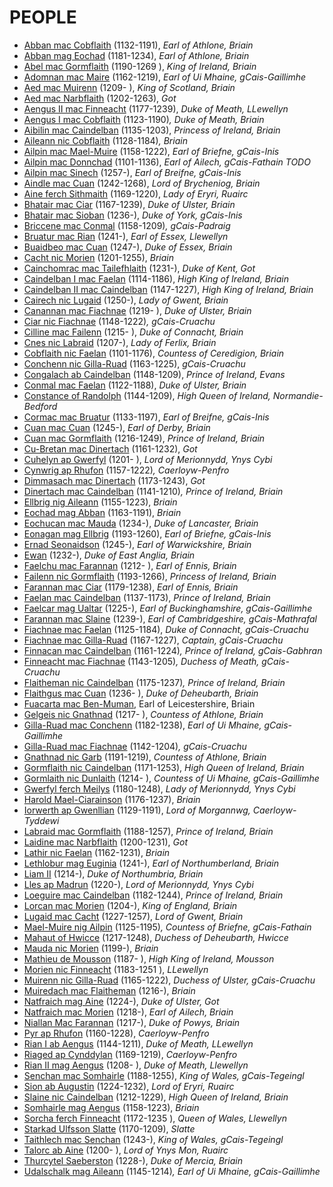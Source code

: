 



# PEOPLE



- [Abban mac Cobflaith](p/abban_mac_cobflaith_1132.md) (1132-1191), *Earl of Athlone, Briain*
- [Abban mag Eochad](p/abban_mag_eochad_1181.md) (1181-1234), *Earl of Athlone, Briain*
- [Abel mac Gormflaith](p/abel_mac_gormflaith_1190.md) (1190-1269 ), *King of Ireland, Briain*
- [Adomnan mac Maire](p/adomnan_mac_maire_1162.md) (1162-1219), *Earl of Ui Mhaine, gCais-Gaillimhe*
- [Aed mac Muirenn](p/aed_mac_muirenn_1209.md) (1209- ), *King of Scotland, Briain*
- [Aed mac Narbflaith](p/aed_mac_narbflaith_1202.md) (1202-1263), *Got*
- [Aengus II mac Finneacht](p/aengus_ii_mac_finneacht_1177.md) (1177-1239), *Duke of Meath, LLewellyn*
- [Aengus I mac Cobflaith](p/aengus_i_mac_cobflaith_1123.md) (1123-1190)*, Duke of Meath, Briain*
- [Aibilin mac Caindelban](p/aibilin_mac_caindelban_1135.md) (1135-1203), *Princess of Ireland, Briain*
- [Aileann nic Cobflaith](p/aileann_nic_cobflaith_1128.md) (1128-1184)*, Briain*
- [Ailpin mac Mael-Muire](p/ailpin_mac_mael-muire_1158.md) (1158-1222), *Earl of Briefne, gCais-Inis*
- [Ailpin mac Donnchad](p/ailpin_mac_donnchad_1101.md) (1101-1136), *Earl of Ailech, gCais-Fathain TODO*  
- [Ailpin mac Sinech](p/ailpin_mac_sinech_1257.md) (1257-), *Earl of Breifne, gCais-Inis*  
- [Aindle mac Cuan](p/aindle_mac_cuan_1242.md) (1242-1268), *Lord of Brycheniog, Briain*
- [Aine ferch Sithmaith](p/aine_ferch_sithmaith_1169.md) (1169-1220), *Lady of Eryri, Ruairc*
- [Bhatair mac Ciar](p/bhatair_mac_ciar_1167.md) (1167-1239), *Duke of Ulster, Briain*
- [Bhatair mac Sioban](p/bhatair_mac_sioban_1236.md) (1236-), *Duke of York, gCais-Inis*
- [Briccene mac Conmal](p/briccene_mac_conmal_1158.md) (1158-1209)*, gCais-Padraig*
- [Bruatur mac Rian](p/bruatur_mac_rian_1241.md) (1241-), *Earl of Essex, Llewellyn*
- [Buaidbeo mac Cuan](p/buaidbeo_mac_cuan_1247.md) (1247-), *Duke of Essex, Briain*
- [Cacht nic Morien](p/cacht_nic_morien_1201.md) (1201-1255), *Briain*
- [Cainchomrac mac Tailefhlaith](p/cainchomrac_tailefhlaith_1231.md) (1231-), *Duke of Kent, Got*
- [Caindelban I mac Faelan](p/caindelban_i_mac_faelan_1114.md) (1114-1186), *High King of Ireland, Briain*
- [Caindelban II mac Caindelban](p/caindelban_ii_mac_caindelban_1147.md) (1147-1227), *High King of Ireland, Briain*
- [Cairech nic Lugaid](p/cairech_nic_lugaid_1250.md) (1250-), *Lady of Gwent, Briain* 
- [Canannan mac Fiachnae](p/canannan_mac_fiachnae_1219.md) (1219- ), *Duke of Ulster, Briain*
- [Ciar nic Fiachnae](p/ciar_nic_fiachnae_1148.md) (1148-1222)*, gCais-Cruachu*
- [Cilline mac Failenn](p/cilline_mac_failenn_1215.md) (1215- ), *Duke of Connacht, Briain*
- [Cnes nic Labraid](p/cnes_nic_labraid_1207.md) (1207-), *Lady of Ferlix, Briain*
- [Cobflaith nic Faelan](p/cobflaith_nic_faelan_1101.md) (1101-1176), *Countess of Ceredigion, Briain*
- [Conchenn nic Gilla-Ruad](p/conchenn_nic_gilla-ruad_1163.md) (1163-1225), *gCais-Cruachu*
- [Congalach ab Caindelban](p/congalach_ab_caindelban_1148.md) (1148-1209), *Prince of Ireland, Evans*
- [Conmal mac Faelan](p/conmal_mac_faelan_1122.md) (1122-1188), *Duke of Ulster, Briain*
- [Constance of Randolph](p/constance_randolph_1144.md) (1144-1209), *High Queen of Ireland, Normandie-Bedford*
- [Cormac mac Bruatur](p/cormac_mac_bruatur_1133.md) (1133-1197), *Earl of Breifne, gCais-Inis*
- [Cuan mac Cuan](p/cuan_mac_cuan_1245.md) (1245-), *Earl of Derby, Briain*
- [Cuan mac Gormflaith](p/cuan_mac_gormflaith_1216.md) (1216-1249), *Prince of Ireland, Briain*
- [Cu-Bretan mac Dinertach](p/cu-bretan_mac_dinertach_1161.md) (1161-1232), *Got*
- [Cuhelyn ap Gwerfyl](p/cuhelyn_ap_gwerfyl_1201.md) (1201- ), *Lord of Merionnydd, Ynys Cybi*
- [Cynwrig ap Rhufon](p/cynwrig_ap_rhufon_1157.md) (1157-1222)*, Caerloyw-Penfro*
- [Dimmasach mac Dinertach](p/dimmasach_mac_dinertach_1173.md) (1173-1243), *Got*
- [Dinertach mac Caindelban](p/dinertach_mac_caindelban_1141.md) (1141-1210)*, Prince of Ireland, Briain*
- [Ellbrig nig Aileann](p/ellbrig_nig_aileann_1155.md) (1155-1223), *Briain*
- [Eochad mag Abban](p/eochad_mag_abban_1163.md) (1163-1191), *Briain*
- [Eochucan mac Mauda](p/eochucan_mac_mauda_1234.md) (1234-), *Duke of Lancaster, Briain*
- [Eonagan mag Ellbrig](p/eonagan_mag_ellbrig_1193.md) (1193-1260), *Earl of Briefne, gCais-Inis*
- [Ernad Seonaidson](p/ernad_seonaidson_1245.md) (1245-), *Earl of Warwickshire, Briain*
- [Ewan](p/ewan_1232.md) (1232-), *Duke of East Anglia, Briain*
- [Faelchu mac Farannan](p/faelchu_mac_farannan_1212.md) (1212- ), *Earl of Ennis, Briain*
- [Failenn nic Gormflaith](p/failenn_nic_gormflaith_1193.md) (1193-1266), *Princess of Ireland, Briain*
- [Farannan mac Ciar](p/farannan_mac_ciar_1179.md) (1179-1238), *Earl of Ennis, Briain*
- [Faelan mac Caindelban](p/faelan_mac_caindelban_1137.md) (1137-1173), *Prince of Ireland, Briain*
- [Faelcar mag Ualtar](p/faelcar_mag_ualtar_1225.md) (1225-), *Earl of Buckinghamshire, gCais-Gaillimhe*
- [Farannan mac Slaine](p/farannan_mac_slaine_1239.md) (1239-), *Earl of Cambridgeshire, gCais-Mathrafal*
- [Fiachnae mac Faelan](p/fiachnae_mac_faelan_1125.md) (1125-1184), *Duke of Connacht, gCais-Cruachu*
- [Fiachnae mac Gilla-Ruad](p/fiachnae_mac_gilla-ruad_1167.md) (1167-1227), *Captain, gCais-Cruachu*
- [Finnacan mac Caindelban](p/finnacan_mac_caindelban_1161.md) (1161-1224)*, Prince of Ireland, gCais-Gabhran*
- [Finneacht mac Fiachnae](p/finneacht_mac_fiachnae_1143.md) (1143-1205)*, Duchess of Meath, gCais-Cruachu*
- [Flaitheman nic Caindelban](p/flaitheman_nic_caindelban_1175.md) (1175-1237)*, Prince of Ireland, Briain*
- [Flaithgus mac Cuan](p/flaithgus_mac_cuan_1236.md) (1236- ), *Duke of Deheubarth, Briain*
- [Fuacarta mac Ben-Muman](p/fuacarta_mac_ben-muman_1212.md), Earl of Leicestershire, Briain
- [Gelgeis nic Gnathnad](p/gelgeis_nic_gnathnad_1217.md) (1217- ), *Countess of Athlone, Briain*
- [Gilla-Ruad mac Conchenn](p/gilla-ruad_mac_conchenn_1182.md) (1182-1238), *Earl of Ui Mhaine, gCais-Gaillimhe*
- [Gilla-Ruad mac Fiachnae](p/gilla-ruad_mac_fiachnae_1142.md) (1142-1204)*, gCais-Cruachu*
- [Gnathnad nic Garb](p/gnathnad_nic_garb_1191.md) (1191-1219), *Countess of Athlone, Briain*
- [Gormflaith nic Caindelban](p/gormflaith_nic_caindelban_1171.md) (1171-1253), *High Queen of Ireland, Briain*
- [Gormlaith nic Dunlaith](p/gormlaith_nic_dunlaith_1214.md) (1214- ), *Countess of Ui Mhaine, gCais-Gaillimhe*
- [Gwerfyl ferch Meilys](p/gwerfyl_ferch_meilys_1180.md) (1180-1248), *Lady of Merionnydd, Ynys Cybi*
- [Harold Mael-Ciarainson](p/harald_mael-ciarainson_1176.md) (1176-1237), *Briain*
- [Iorwerth ap Gwenllian](p/iorwerth_ap_gwenllian_1129.md) (1129-1191), *Lord of Morgannwg, Caerloyw-Tyddewi*
- [Labraid mac Gormflaith](p/labraid_mac_gormflaith_1188.md) (1188-1257), *Prince of Ireland, Briain*
- [Laidine mac Narbflaith](p/laidine_mac_narbflaith_1200.md) (1200-1231), *Got*
- [Lathir nic Faelan](p/lathir_nic_faelan_1162.md) (1162-1231), *Briain*
- [Lethlobur mag Euginia](p/lethlobur_mag_euginia_1241.md) (1241-), *Earl of Northumberland, Briain*
- [Liam II](p/liam_ii_1214.md) (1214-), *Duke of Northumbria, Briain*
- [Lles ap Madrun](p/lles_ap_madrun_1220.md) (1220-), *Lord of Merionnydd, Ynys Cybi*
- [Loeguire mac Caindelban](p/loeguire_mac_caindelban_1182.md) (1182-1244), *Prince of Ireland, Briain*
- [Lorcan mac Morien](p/lorcan_mac_morien_1204.md) (1204-), *King of England, Briain*
- [Lugaid mac Cacht](p/lugaid_mac_cacht_1227.md) (1227-1257), *Lord of Gwent, Briain*
- [Mael-Muire nig Ailpin](p/mael-muire_nig_ailpin_1125.md) (1125-1195)*, Countess of Briefne, gCais-Fathain*
- [Mahaut of Hwicce](p/mahaut_of_hwicce_1217.md) (1217-1248), *Duchess of Deheubarth, Hwicce*
- [Mauda nic Morien](p/mauda_nic_morien_1199.md) (1199-), *Briain*
- [Mathieu de Mousson](p/mathieu_de_mousson_1187.md) (1187- ), *High King of Ireland, Mousson*
- [Morien nic Finneacht](p/morien_nic_finneacht_1183.md) (1183-1251 ), *LLewellyn*
- [Muirenn nic Gilla-Ruad](p/muirenn_nic_gilla-ruad_1165.md) (1165-1222), *Duchess of Ulster, gCais-Cruachu*
- [Muiredach mac Flaitheman](p/muiredach_macflaitheman_1216.md) (1216-), *Briain*
- [Natfraich mag Aine](p/natfraich_mag_aine_1224.md) (1224-), *Duke of Ulster, Got*
- [Natfraich mac Morien](p/natfraich_mac_morien_1218.md) (1218-), *Earl of Ailech, Briain*
- [Niallan Mac Farannan](p/niallan_mac_farannan_1217.md) (1217-), *Duke of Powys, Briain*
- [Pyr ap Rhufon](p/pyr_ap_rhufon_1160.md) (1160-1228), *Caerloyw-Penfro*
- [Rian I ab Aengus](p/rian_i_ab_aengus_1144.md) (1144-1211), *Duke of Meath, LLewellyn*
- [Riaged ap Cynddylan](p/riaged_ap_cynddylan_1169.md) (1169-1219), *Caerloyw-Penfro*
- [Rian II mag Aengus](p/rian_ii_mag_aengus_1208.md) (1208- ), *Duke of Meath, Llewellyn*
- [Senchan mac Somhairle](p/senchan_mac_somhairle_1188.md) (1188-1255), *King of Wales, gCais-Tegeingl*
- [Sion ab Augustin](p/sion_ab_augustin_1224.md) (1224-1232), *Lord of Eryri, Ruairc* 
- [Slaine nic Caindelban](p/slaine_nic_caindelban_1212.md) (1212-1229), *High Queen of Ireland, Briain*
- [Somhairle mag Aengus](p/somhairle_mag_aengus_1158.md) (1158-1223), *Briain*
- [Sorcha ferch Finneacht](p/sorcha_ferch_finneacht_1172.md) (1172-1235 ), *Queen of Wales, Llewellyn*
- [Starkad Ulfsson Slatte](p/starkad_ulfsson_1170.md) (1170-1209), *Slatte*
- [Taithlech mac Senchan](p/taithlech_mac_senchan_1243.md) (1243-), *King of Wales, gCais-Tegeingl*
- [Talorc ab Aine](p/talorc_ab_aine_1200.md) (1200- ), *Lord of Ynys Mon, Ruairc*
- [Thurcytel Saeberston](p/thurcytel_saebertson_1228.md) (1228-), *Duke of Mercia, Briain*
- [Udalschalk mag Aileann](p/udalschalk_mag_aileann_1145.md) (1145-1214)*, Earl of Ui Mhaine, gCais-Gaillimhe*

